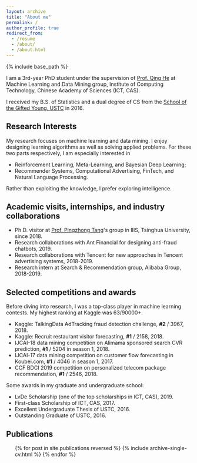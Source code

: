 ```yaml
---
layout: archive
title: "About me"
permalink: /
author_profile: true
redirect_from:
  - /resume
  - /about/
  - /about.html
---
```


{% include base_path %}

I am a 3rd-year PhD student under the supervision of [Prof. Qing He](http://people.ucas.edu.cn/~0000964?language=en) at Machine Learning and Data Mining group, Institute of Computing Technology, Chinese Academy of Sciences (ICT, CAS).

I received my B.S. of Statistics and a dual degree of CS from the [School of the Gifted Young, USTC](https://en.scgy.ustc.edu.cn/) in 2016.

## Research Interests

My research focuses on machine learning and data mining. I enjoy designing learning algorithms as well as solving applied problems. For these two parts respectively, I am especially interested in
* Reinforcement Learning, Meta-Learning, and Bayesian Deep Learning;
* Recommender Systems, Computational Advertising, FinTech, and Natural Language Processing.

Rather than exploiting the knowledge, I prefer exploring intelligence.

## Academic visits, internships, and industry collaborations

* Ph.D. visitor at [Prof. Pingzhong Tang](http://iiis.tsinghua.edu.cn/~kenshin/)'s group in IIIS, Tsinghua University, since 2018.
* Research collaborations with Ant Financial for designing anti-fraud chatbots, 2019.
* Research collaborations with Tencent for new approaches in Tencent advertising systems, 2018-2019.
* Research intern at Search & Recommendation group, Alibaba Group, 2018-2019.

## Selected competitions and awards
Before diving into research, I was a top-class player in machine learning contests. My highest ranking at Kaggle was 63/90000+.
* Kaggle: TalkingData AdTracking fraud detection challenge, **\#2** / 3967, 2018.
* Kaggle: Recruit restaurant visitor forecasting, **\#1** / 2158, 2018.
* IJCAI-18 data mining competition on Alimama sponsored search CVR prediction, **\#1** / 5204 in season 1, 2018.
* IJCAI-17 data mining competition on customer flow forecasting in Koubei.com, **\#1** / 4046 in season 1, 2017.
* CCF BDCI 2019 competition on personalized telecom package recommendation, **\#1** / 2546, 2018.

Some awards in my graduate and undergraduate school:
* LvDe Scholarship (one of the top scholarships in ICT, CAS), 2019.
* First-class Scholarship of ICT, CAS, 2017.
* Excellent Undergraduate Thesis of USTC, 2016.
* Outstanding Graduate of USTC, 2016.

## Publications

<ul>{% for post in site.publications reversed %}
{% include archive-single-cv.html %}
{% endfor %}</ul>
